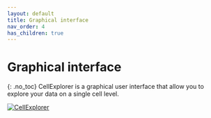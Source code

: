```yaml
---
layout: default
title: Graphical interface
nav_order: 4
has_children: true
---
```

# Graphical interface
{: .no_toc}
CellExplorer is a graphical user interface that allow you to explore your data on a single cell level.

<a href="https://buzsakilab.com/wp/wp-content/uploads/2020/05/CellExplorerInterface3.png">![CellExplorer](https://buzsakilab.com/wp/wp-content/uploads/2020/05/CellExplorerInterface-1200x730-1.jpg)</a>